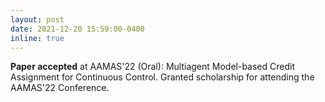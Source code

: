 ```yaml
---
layout: post
date: 2021-12-20 15:59:00-0400
inline: true
---
```


**Paper accepted** at AAMAS'22 (Oral): Multiagent Model-based Credit Assignment for Continuous Control.
Granted scholarship for attending the AAMAS'22 Conference.

